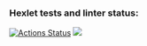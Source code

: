 ### Hexlet tests and linter status:
[![Actions Status](https://github.com/alexey4050/java-project-78/actions/workflows/hexlet-check.yml/badge.svg)](https://github.com/alexey4050/java-project-78/actions)
<a href="https://codeclimate.com/github/alexey4050/DataValidator/maintainability"><img src="https://api.codeclimate.com/v1/badges/db6a1b2df7e54c0fd7ec/maintainability" /></a>

